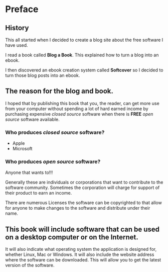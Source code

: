 # Preface

## History
This all started when I decided to create a blog site about the free software I have used. 

I read a book called **Blog a Book**. This explained how to turn a blog into an ebook. 

I then discovered an ebook creation system called **Softcover** so I decided to turn those blog posts into an ebook.

## The reason for the blog and book.
I hoped that by publishing this book that you, the reader, can get more use from your computer without spending a lot of hard earned income by purchasing expensive *closed source* software when there is **FREE** *open source* software available.

### Who produces *closed source* software?

* Apple
* Microsoft 

### Who produces *open source* software?

Anyone that wants to!!! 

Generally these are individuals or corporations that want to contribute to the software community.  Sometimes the corporation will charge for support of their product to earn an income.

There are numerous Licenses the software can be copyrighted to that allow for anyone to make changes to the software and distribute under their name.

## This book will include software that can be used on a desktop computer or on the Internet.

It will also indicate what operating system the application is designed for, whether Linux, Mac or Windows.  It will also include the website address where the software can be downloaded. This will allow you to get the latest version of the software.
